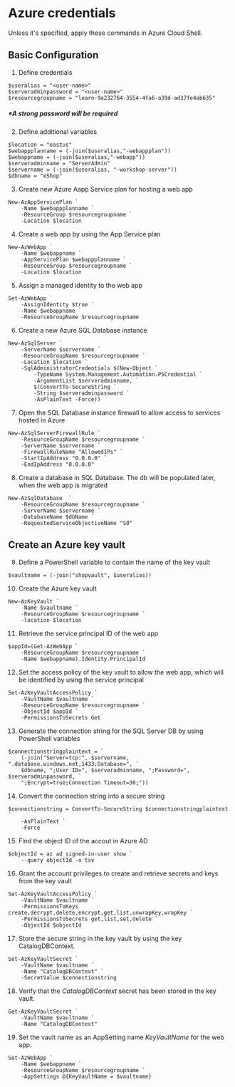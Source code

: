 # Azure credentials

Unless it's specified, apply these commands in Azure Cloud Shell.

## Basic Configuration

1. Define credentials
```
$useralias = "<user-name>"
$serveradminpassword = "<user-name>"
$resourcegroupname = "learn-9a232764-3554-4fa6-a39d-ad37fe4ab635"
```

##### *A strong password will be required

2. Define additional variables
```
$location = "eastus"
$webappplanname = (-join($useralias,"-webappplan"))
$webappname = (-join($useralias,"-webapp"))
$serveradminname = "ServerAdmin"
$servername = (-join($useralias, "-workshop-server"))
$dbname = "eShop"
```

3. Create new Azure Aapp Service plan for hosting a web app
```
New-AzAppServicePlan `
    -Name $webappplanname `
    -ResourceGroup $resourcegroupname `
    -Location $location
```

4. Create a web app by using the App Service plan
```
New-AzWebApp `
    -Name $webappname `
    -AppServicePlan $webappplanname `
    -ResourceGroup $resourcegroupname `
    -Location $location
```

5. Assign a managed identity to the web app
```
Set-AzWebApp `
    -AssignIdentity $true `
    -Name $webappname `
    -ResourceGroupName $resourcegroupname
```

6. Create a new Azure SQL Database instance
```
New-AzSqlServer `
    -ServerName $servername `
    -ResourceGroupName $resourcegroupname `
    -Location $location `
    -SqlAdministratorCredentials $(New-Object `
        -TypeName System.Management.Automation.PSCredential `
        -ArgumentList $serveradminname, `
        $(ConvertTo-SecureString `
        -String $serveradminpassword `
        -AsPlainText -Force))
```

7. Open the SQL Database instance firewall to allow access to services hosted in Azure
```
New-AzSqlServerFirewallRule `
    -ResourceGroupName $resourcegroupname `
    -ServerName $servername `
    -FirewallRuleName "AllowedIPs" `
    -StartIpAddress "0.0.0.0" `
    -EndIpAddress "0.0.0.0"
```

8. Create a database in SQL Database. The db will be populated later, when the web app is migrated
```
New-AzSqlDatabase  `
    -ResourceGroupName $resourcegroupname `
    -ServerName $servername `
    -DatabaseName $dbName `
    -RequestedServiceObjectiveName "S0"
```

## Create an Azure key vault

9. Define a PowerShell variable to contain the name of the key vault
```
$vaultname = (-join("shopvault", $useralias))
```
10. Create the Azure key vault
```
New-AzKeyVault `
    -Name $vaultname `
    -ResourceGroupName $resourcegroupname `
    -location $location
```

11. Retrieve the service principal ID of the web app
```
$appId=(Get-AzWebApp `
    -ResourceGroupName $resourcegroupname `
    -Name $webappname).Identity.PrincipalId
```

12. Set the access policy of the key vault to allow the web app, which will be identified by using the service principal
```
Set-AzKeyVaultAccessPolicy `
    -VaultName $vaultname `
    -ResourceGroupName $resourcegroupname `
    -ObjectId $appId `
    -PermissionsToSecrets Get
```

13. Generate the connection string for the SQL Server DB by using PowerShell variables
```
$connectionstringplaintext = `
    (-join("Server=tcp:", $servername, ".database.windows.net,1433;Database=", `
    $dbname, ";User ID=", $serveradminname, ";Password=", $serveradminpassword, `
    ";Encrypt=true;Connection Timeout=30;"))
```

14. Convert the connection string into a secure string
```
$connectionstring = ConvertTo-SecureString $connectionstringplaintext `
    -AsPlainText `
    -Force
```

15. Find the object ID of the accout in Azure AD
```
$objectId = az ad signed-in-user show `
    --query objectId -o tsv
```

16. Grant the account privileges to create and retrieve secrets and keys from the key vault
```
Set-AzKeyVaultAccessPolicy `
    -VaultName $vaultname `
    -PermissionsToKeys create,decrypt,delete,encrypt,get,list,unwrapKey,wrapKey `
    -PermissionsToSecrets get,list,set,delete `
    -ObjectId $objectId
```

17. Store the secure string in the key vault by using the key CatalogDBContext.
```
Set-AzKeyVaultSecret `
    -VaultName $vaultname `
    -Name "CatalogDBContext" `
    -SecretValue $connectionstring
```

18. Verify that the *CatalogDBContext* secret has been stored in the key vault.
```
Get-AzKeyVaultSecret `
    -VaultName $vaultname `
    -Name "CatalogDBContext"
```

19. Set the vault name as an AppSetting name *KeyVaultName* for the web app.
```
Set-AzWebApp `
    -Name $webappname `
    -ResourceGroupName $resourcegroupname `
    -AppSettings @{KeyVaultName = $vaultname}
```
